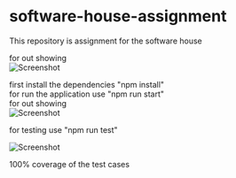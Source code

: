 # software-house-assignment
This repository is assignment for the software house    

for out showing <br />
![Screenshot](https://github.com/jawadpak/nord-cloud-assignment/blob/main/img/assignment.png) 

first install the dependencies "npm install"<br />
for run the application use "npm run start"<br />
for out showing <br />
![Screenshot](https://github.com/jawadpak/nord-cloud-assignment/blob/main/img/screen-output.jpg) 

for testing use "npm run test" <br />

![Screenshot](https://github.com/jawadpak/nord-cloud-assignment/blob/main/img/test-result.jpg) 

100% coverage of the test cases
